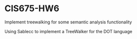# CIS675-HW6
Implement treewalking for some semantic analysis functionality

Using Sablecc to implement a TreeWalker for the DOT language
